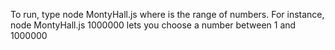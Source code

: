 To run, type
node MontyHall.js <number>
where <number> is the range of numbers. For instance,
node MontyHall.js 1000000 lets you choose a number between 1 and 1000000

